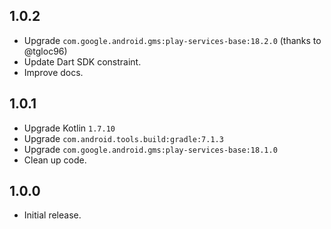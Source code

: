 ## 1.0.2
* Upgrade `com.google.android.gms:play-services-base:18.2.0` (thanks to @tgloc96)
* Update Dart SDK constraint.
* Improve docs.

## 1.0.1

* Upgrade Kotlin `1.7.10`
* Upgrade `com.android.tools.build:gradle:7.1.3`
* Upgrade `com.google.android.gms:play-services-base:18.1.0`
* Clean up code.

## 1.0.0

* Initial release.
